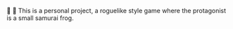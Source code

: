 :frog: :izakaya_lantern:
This is a personal project, a roguelike style game where the protagonist is a small samurai frog. 
